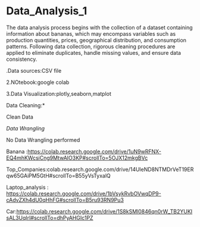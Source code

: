 # Data_Analysis_1

The data analysis process begins with the collection of a dataset containing information about bananas, which may encompass variables such as production quantities, prices, geographical distribution, and consumption patterns. Following data collection, rigorous cleaning procedures are applied to eliminate duplicates, handle missing values, and ensure data consistency. 

.Data sources:CSV file

2.NOtebook:google colab

3.Data Visualization:plotly,seaborn,matplot

Data Cleaning:*

Clean Data

*Data Wrangling*

No Data Wrangling performed

  Banana :https://colab.research.google.com/drive/1uN9wRFNX-EQ4mhKWcsiCng9MtwAIO3KP#scrollTo=5OJX12mkgBVc

  
  Top_Companies:colab.research.google.com/drive/14UleND8NTMDrVeT19ERqw65GAiPM5GtH#scrollTo=B55yVsTyxalQ

  
  Laptop_analysis : https://colab.research.google.com/drive/1bVsykRvbOVwqDP9-cAdvZXh4dU0qHhFG#scrollTo=B5ru93RN9Pu3

  Car:https://colab.research.google.com/drive/1S8kSMl0846qn0rW_TB2YUKIsAL3UqIrI#scrollTo=dhPyAHGIc1PZ





